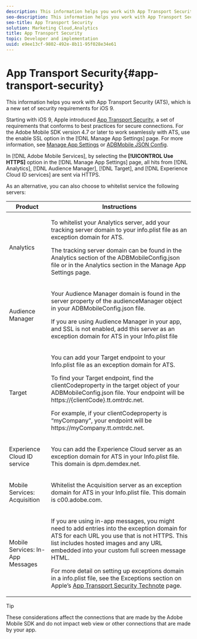 ```yaml
---
description: This information helps you work with App Transport Security (ATS), which is a new set of security requirements for iOS 9.
seo-description: This information helps you work with App Transport Security (ATS), which is a new set of security requirements for iOS 9.
seo-title: App Transport Security
solution: Marketing Cloud,Analytics
title: App Transport Security
topic: Developer and implementation
uuid: e9ee13cf-9802-492e-8b11-95f028e34e61
---
```


# App Transport Security{#app-transport-security}

This information helps you work with App Transport Security (ATS), which is a new set of security requirements for iOS 9.

Starting with iOS 9, Apple introduced [App Transport Security](https://developer.apple.com/library/prerelease/ios/technotes/App-Transport-Security-Technote/), a set of requirements that conforms to best practices for secure connections. For the Adobe Mobile SDK version 4.7 or later to work seamlessly with ATS, use the enable SSL option in the [!DNL Manage App Settings] page. For more information, see [Manage App Settings](https://marketing.adobe.com/resources/help/en_US/mobile/c_manage_app_settings.html) or [ADBMobile JSON Config](../configuration/json-config/json-config.md#concept_105FBD9EBABE4B21BD7D49687AB2D5BA).

In [!DNL Adobe Mobile Services], by selecting the **[!UICONTROL Use HTTPS]** option in the [!DNL Manage App Settings] page, all hits from [!DNL Analytics], [!DNL Audience Manager], [!DNL Target], and [!DNL Experience Cloud ID services] are sent via HTTPS.

As an alternative, you can also choose to whitelist service the following servers: 

<table id="table_BD4CB2193C5D4971B5E5008964EFD7ED"> 
 <thead> 
  <tr> 
   <th colname="col1" class="entry"> Product </th> 
   <th colname="col2" class="entry"> Instructions </th> 
  </tr>
 </thead>
 <tbody> 
  <tr> 
   <td colname="col1"> Analytics </td> 
   <td colname="col2"> <p>To whitelist your <span class="keyword"> Analytics</span> server, add your tracking server domain to your <span class="filepath"> info.plist</span> file as an exception domain for ATS. </p> <p>The tracking server domain can be found in the <span class="uicontrol"> Analytics</span> section of the <span class="filepath"> ADBMobileConfig.json</span> file or in the <span class="uicontrol"> Analytics</span> section in the <span class="wintitle"> Manage App Settings</span> page. </p> </td> 
  </tr> 
  <tr> 
   <td colname="col1"> Audience Manager </td> 
   <td colname="col2"> <p>Your <span class="keyword"> Audience Manager</span> domain is found in the server property of the <span class="filepath"> audienceManager</span> object in your <span class="filepath"> ADBMobileConfig.json</span> file. </p> <p>If you are using <span class="keyword"> Audience Manager</span> in your app, and SSL is not enabled, add this server as an exception domain for ATS in your <span class="filepath"> Info.plist</span> file </p> </td> 
  </tr> 
  <tr> 
   <td colname="col1"> Target </td> 
   <td colname="col2"> <p>You can add your <span class="keyword"> Target</span> endpoint to your <span class="filepath"> Info.plist</span> file as an exception domain for ATS. </p> <p>To find your <span class="keyword"> Target</span> endpoint, find the <span class="filepath"> clientCodeproperty</span> in the target object of your <span class="filepath"> ADBMobileConfig.json</span> file. Your endpoint will be <span class="filepath"> https://{clientCode}.tt.omtrdc.net</span>. </p> <p>For example, if your <span class="filepath"> clientCodeproperty</span> is “myCompany”, your endpoint will be <span class="filepath"> https://myCompany.tt.omtrdc.net</span>. </p> </td> 
  </tr> 
  <tr> 
   <td colname="col1"> Experience Cloud ID service </td> 
   <td colname="col2"> <p>You can add the <span class="keyword"> Experience Cloud</span> server as an exception domain for ATS in your <span class="filepath"> Info.plist</span> file. This domain is <span class="filepath"> dpm.demdex.net</span>. </p> </td> 
  </tr> 
  <tr> 
   <td colname="col1"> Mobile Services: Acquisition </td> 
   <td colname="col2"> <p>Whitelist the Acquisition server as an exception domain for ATS in your <span class="filepath"> Info.plist </span>file. This domain is <span class="filepath"> c00.adobe.com</span>. </p> </td> 
  </tr> 
  <tr> 
   <td colname="col1"> Mobile Services: In-App Messages </td> 
   <td colname="col2"> <p>If you are using in-app messages, you might need to add entries into the exception domain for ATS for each URL you use that is not HTTPS. This list includes hosted images and any URL embedded into your custom full screen message HTML. </p> <p>For more detail on setting up exceptions domain in a <span class="filepath"> info.plist</span> file, see the Exceptions section on Apple’s <a href="https://developer.apple.com/library/prerelease/ios/technotes/App-Transport-Security-Technote/" format="https" scope="external"> App Transport Security Technote</a> page. </p> </td> 
  </tr> 
 </tbody> 
</table>

>[!TIP]
>
>These considerations affect the connections that are made by the Adobe Mobile SDK and do not impact web view or other connections that are made by your app.

